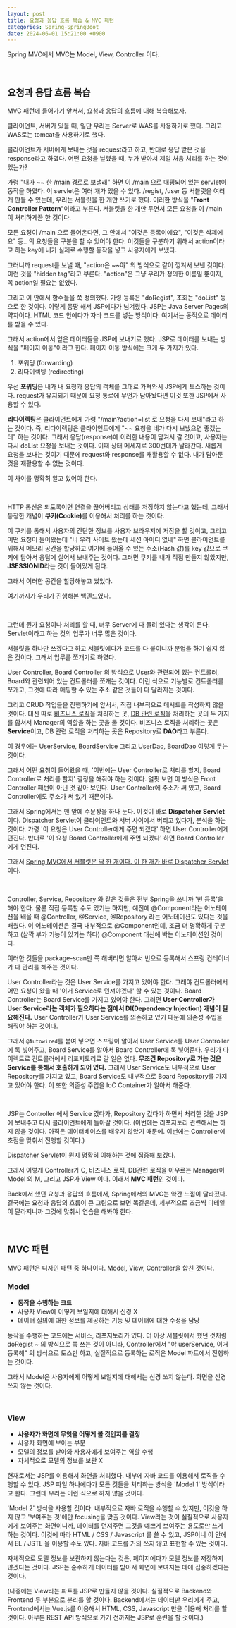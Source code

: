 ```yaml
---
layout: post
title: 요청과 응답 흐름 복습 & MVC 패턴
categories: Spring-SpringBoot
date: 2024-06-01 15:21:00 +0900
---
```

Spring MVC에서 MVC는 Model, View, Controller 이다.

<br>

## 요청과 응답 흐름 복습

MVC 패턴에 들어가기 앞서서, 요청과 응답의 흐름에 대해 복습해보자.

클라이언트, 서버가 있을 때, 일단 우리는 Server로 WAS를 사용하기로 했다. 그리고 WAS로는 tomcat을 사용하기로 했다.

클라이언트가 서버에게 보내는 것을 request라고 하고, 반대로 응답 받은 것을 response라고 하였다. 어떤 요청을 날렸을 때, 누가 받아서 제일 처음 처리를 하는 것이었는가?

가령 "내가 ~~ 한 /main 경로로 보낼래" 하면 이 /main 으로 매핑되어 있는 servlet이 동작을 하였다. 이 servlet은 여러 개가 있을 수 있다. /regist, /user 등 서블릿을 여러 개 만들 수 있는데, 우리는 서블릿을 한 개만 쓰기로 했다. 이러한 방식을 "<b>Front Controller Pattern</b>"이라고 부른다. 서블릿을 한 개만 두면서 모든 요청을 이 /main 이 처리하게끔 한 것이다.

모든 요청이 /main 으로 들어온다면, 그 안에서 "이것은 등록이에요", "이것은 삭제에요" 등.. 의 요청들을 구분을 할 수 있어야 한다. 이것들을 구분하기 위해서 action이라고 하는 key에 내가 실제로 수행할 동작을 넣고 사용자에게 보냈다.

그러니까 request를 보낼 때, "action은 ~~야" 의 방식으로 같이 낑겨서 보낸 것이다. 이런 것을 "hidden tag"라고 부른다. "action"은 그냥 우리가 정의한 이름일 뿐이지, 꼭 action일 필요는 없었다.

그리고 이 안에서 함수들을 쭉 정의했다. 가령 등록은 "doRegist", 조회는 "doList" 등으로 한 것이다. 이렇게 몽땅 해서 JSP에다가 넘겨줬다. JSP는 Java Server Pages의 약자이다. HTML 코드 안에다가 자바 코드를 넣는 방식이다. 여기서는 동적으로 데이터를 받을 수 있다.

그래서 action에서 얻은 데이터들을 JSP에 보내기로 했다. JSP로 데이터를 보내는 방식을 "페이지 이동"이라고 한다. 페이지 이동 방식에는 크게 두 가지가 있다. 

1. 포워딩 (forwarding)
2. 리다이렉팅 (redirecting)

우선 <b>포워딩</b>은 내가 내 요청과 응답의 객체를 그대로 가져와서 JSP에게 토스하는 것이다. request가 유지되기 때문에 요청 통로에 무언가 담아놨다면 이것 또한 JSP에서 사용할 수 있다.

<b>리다이렉팅</b>은 클라이언트에게 가령 "/main?action=list 로 요청을 다시 보내"라고 하는 것이다. 즉, 리다이렉팅은 클라이언트에게 "~~ 요청을 네가 다시 보냈으면 좋겠는데" 하는 것이다. 그래서 응답(response)에 이러한 내용이 담겨서 갈 것이고, 사용자는 다시 doList 요청을 보내는 것이다. 이때 상태 메세지로 300번대가 날라간다. 새롭게 요청을 보내는 것이기 때문에 request와 response를 재활용할 수 없다. 내가 담아둔 것을 재활용할 수 없는 것이다.

이 차이를 명확히 알고 있어야 한다.

<br>

HTTP 통신은 되도록이면 연결을 끊어버리고 상태를 저장하지 않는다고 했는데, 그래서 등장한 개념이 <b>쿠키(Cookie)</b>를 이용해서 처리를 하는 것이다.

이 쿠키를 통해서 사용자의 간단한 정보를 사용자 브라우저에 저장을 할 것이고, 그리고 어떤 요청이 들어왔는데 "너 우리 사이트 왔는데 세션 아이디 없네" 하면 클라이언트를 위해서 메모리 공간을 할당하고 여기에 들어올 수 있는 주소(Hash 값)를 key 값으로 쿠키에 담아서 응답에 실어서 보내주는 것이다. 그러면 쿠키를 내가 직접 만들지 않았지만, <b>JSESSIONID</b>라는 것이 들어있게 된다.

그래서 이러한 공간을 할당해놓고 썼었다.

여기까지가 우리가 진행해본 백엔드였다.

<br>

그런데 뭔가 요청이나 처리를 할 때, 너무 Server에 다 몰려 있다는 생각이 든다. Servlet이라고 하는 것의 업무가 너무 많은 것이다.

서블릿을 하나만 쓰겠다고 하고 서블릿에다가 코드를 다 붙이니까 분업을 하기 쉽지 않은 것이다. 그래서 업무를 쪼개기로 하였다.

User Controller, Board Controller 의 방식으로 User와 관련되어 있는 컨트롤러, Board와 관련되어 있는 컨트롤러를 쪼개는 것이다. 이런 식으로 기능별로 컨트롤러를 쪼개고, 그것에 따라 매핑할 수 있는 주소 같은 것들이 다 달라지는 것이다.

그리고 CRUD 작업들을 진행하기에 앞서서, 직접 내부적으로 메서드를 작성하지 않을 것이다. 대신 따로 <u>비즈니스 로직</u>을 처리하는 곳, <u>DB 관련 로직</u>을 처리하는 곳의 두 가지를 합쳐서 Manager의 역할을 하는 곳을 둘 것이다. 비즈니스 로직을 처리하는 곳은 <b>Service</b>이고, DB 관련 로직을 처리하는 곳은 Repository로 <b>DAO</b>라고 부른다.

이 경우에는 UserService, BoardService 그리고 UserDao, BoardDao 이렇게 두는 것이다.

그래서 어떤 요청이 들어왔을 때, '이번에는 User Controller로 처리를 할지, Board Controller로 처리를 할지' 결정을 해줘야 하는 것이다. 얼핏 보면 이 방식은 Front Controller 패턴이 아닌 것 같아 보인다. User Controller에 주소가 써 있고, Board Controller에도 주소가 써 있기 때문이다.

그래서 Spring에서는 맨 앞에 수문장을 하나 둔다. 이것이 바로 <b>Dispatcher Servlet</b> 이다. Dispatcher Servlet이 클라이언트와 서버 사이에서 버티고 있다가, 분석을 하는 것이다. 가령 '이 요청은 User Controller에게 주면 되겠다' 하면 User Controller에게 던진다. 반대로 '이 요청 Board Controller에게 주면 되겠다' 하면 Board Controller에게 던진다.

그래서 <u>Spring MVC에서 서블릿은 딱 한 개이다. 이 한 개가 바로 Dispatcher Servlet</u> 이다.

<br>

Controller, Service, Repository 와 같은 것들은 전부 Spring을 쓰니까 '빈 등록'을 해야 한다. 물론 직접 등록할 수도 있기는 하지만, 예전에 @Component라는 어노테이션을 배울 때 @Controller, @Service, @Repository 라는 어노테이션도 있다는 것을 배웠다. 이 어노테이션은 결국 내부적으로 @Component인데, 조금 더 명확하게 구분하고 (살짝 부가 기능이 있기는 하다) @Component 대신에 박는 어노테이션인 것이다.

이러한 것들을 package-scan만 쭉 해버리면 알아서 빈으로 등록해서 스프링 컨테이너가 다 관리를 해주는 것이다.

User Controller라는 것은 User Service를 가지고 있어야 한다. 그래야 컨트롤러에서 어떤 요청이 왔을 때 '이거 Service로 던져야겠다' 할 수 있는 것이다. Board Controller는 Board Service를 가지고 있어야 한다. 그러면 <b>User Controller가 User Service라는 객체가 필요하다는 점에서 DI(Dependency Injection) 개념이 필요해진다.</b> User Controller가 User Service를 의존하고 있기 때문에 의존성 주입을 해줘야 하는 것이다.

그래서  ```@Autowired```를 붙여 넣으면 스프링이 알아서 User Service를 User Controller에 톡 넣어주고, Board Service를 알아서 Board Controller에 톡 넣어준다. 우리가 다이렉트로 컨트롤러에서 리포지토리로 갈 일은 없다. <b>무조건 Repository로 가는 것은 Service를 통해서 호출하게 되어 있다.</b> 그래서 User Service도 내부적으로 User Repository를 가지고 있고, Board Service도 내부적으로 Board Repository를 가지고 있어야 한다. 이 또한 의존성 주입을 IoC Container가 알아서 해준다.

<br>

JSP는 Controller 에서 Service 갔다가, Repository 갔다가 하면서 처리한 것을 JSP에 보내주고 다시 클라이언트에게 돌아갈 것이다. (이번에는 리포지토리 관련해서는 하지 않을 것이다. 아직은 데이터베이스를 배우지 않았기 때문에. 이번에는 Controller에 초점을 맞춰서 진행할 것이다.)

Dispatcher Servlet이 뭔지 명확히 이해하는 것에 집중해 보겠다.

그래서 이렇게 Controller가 C, 비즈니스 로직, DB관련 로직을 아우르는 Manager이 Model 의 M, 그리고 JSP가 View 이다. 이래서 <b>MVC 패턴</b>인 것이다.

Back에서 했던 요청과 응답의 흐름에서, Spring에서의 MVC는 약간 느낌이 달라졌다. 결국에는 요청과 응답의 흐름이 큰 그림으로 보면 똑같은데, 세부적으로 조금씩 디테일이 달라지니까 그것에 맞춰서 연습을 해봐야 한다.

<br>

## MVC 패턴

MVC 패턴은 디자인 패턴 중 하나이다. Model, View, Controller을 합친 것이다.

### Model

* <b>동작을 수행하는 코드</b>
* 사용자 View에 어떻게 보일지에 대해서 신경 X
* 데이터 질의에 대한 정보를 제공하는 기능 및 데이터에 대한 수정을 담당

동작을 수행하는 코드에는 서비스, 리포지토리가 있다. 더 이상 서블릿에서 했던 것처럼 doRegist ~ 의 방식으로 쭉 쓰는 것이 아니라, Controller에서 "야 userService, 이거 등록해" 의 방식으로 토스만 하고, 실질적으로 등록하는 로직은 Model 파트에서 진행하는 것이다.

그래서 Model은 사용자에게 어떻게 보일지에 대해서는 신경 쓰지 않는다. 화면을 신경쓰지 않는 것이다.

<br>

### View

* <b>사용자가 화면에 무엇을 어떻게 볼 것인지를 결정</b>
* 사용자 화면에 보이는 부분
* 모델의 정보를 받아와 사용자에게 보여주는 역할 수행
* 자체적으로 모델의 정보를 보관 X

현재로서는 JSP를 이용해서 화면을 처리했다. 내부에 자바 코드를 이용해서 로직을 수행할 수 있다. JSP 파일 하나에다가 모든 것들을 처리하는 방식을 'Model 1' 방식이라고 한다. 그런데 우리는 이런 식으로 하지 않을 것이다.

'Model 2' 방식을 사용할 것이다. 내부적으로 자바 로직을 수행할 수 있지만, 이것을 하지 않고 '보여주는 것'에만 focusing을 맞출 것이다. View라는 것이 실질적으로 사용자에게 보여주는 화면이니까, 데이터를 던져주면 그것을 예쁘게 보여주는 용도로만 쓰게 하는 것이다. 이것에 따라 HTML / CSS / Javascript 를 쓸 수 있고, JSP이니 이 안에서 EL / JSTL 을 이용할 수도 있다. 자바 코드를 거의 쓰지 않고 표현할 수 있는 것이다.

자체적으로 모델 정보를 보관하지 않는다는 것은, 페이지에다가 모델 정보를 저장하지 않겠다는 것이다. JSP는 순수하게 데이터를 받아서 화면에 보여지는 데에 집중하겠다는 것이다.

(나중에는 View라는 파트를 JSP로 만들지 않을 것이다. 실질적으로 Backend와 Frontend 두 부분으로 분리를 할 것이다. Backend에서는 데이터만 우리에게 주고, Frontend에서는 Vue.js를 이용해서 HTML, CSS, Javascript 만을 이용해 처리를 할 것이다. 아무튼 REST API 방식으로 가기 전까지는 JSP로 훈련을 할 것이다.)